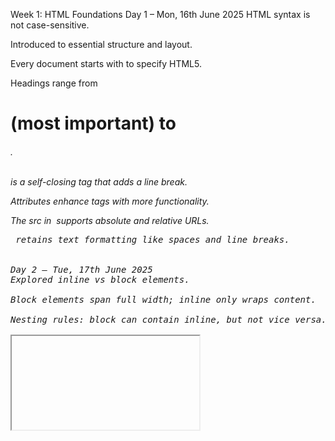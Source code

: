 Week 1: HTML Foundations
 Day 1 – Mon, 16th June 2025
HTML syntax is not case-sensitive.

Introduced to essential structure and layout.

Every document starts with <!DOCTYPE html> to specify HTML5.

Headings range from <h1> (most important) to <h6>.

<br> is a self-closing tag that adds a line break.

Attributes enhance tags with more functionality.

The src in <img> supports absolute and relative URLs.

<pre> retains text formatting like spaces and line breaks.


Day 2 – Tue, 17th June 2025
Explored inline vs block elements.

Block elements span full width; inline only wraps content.

Nesting rules: block can contain inline, but not vice versa.

<iframe> embeds other web pages.

<video> and <audio> handle multimedia.

YouTube embeds use <iframe src="https://www.youtube.com/embed/VIDEO_ID">.

Enable autoplay/mute using ?autoplay=1&mute=1.


Day 3 – Wed, 18th June 2025
Block elements can be laid out side-by-side with float, inline-block, or Flexbox.

Use margin: auto for horizontal centering.

CSS Grid: layout with display: grid and grid-template-columns.

Plugins extend functionality using <object>, <embed>, etc.

HTML tables allow merged rows/columns using rowspan, colspan.

Use table-layout: fixed to control table widths.


Day 4 – Thu, 19th June 2025
Forms are built using <form>.

<label> tags improve accessibility.

<input> types: text, checkbox, radio, submit, etc.

The name attribute is required for data submission.

<select> and <option> create dropdowns.

<textarea> allows multiline input.

<fieldset> groups related inputs; <legend> gives a label.

<datalist> provides auto-suggested values.


Day 5 – Fri, 20th June 2025
If both internal and external CSS exist, the last loaded rule wins.

Inline styles take highest priority.

RGBA allows transparency with values from 0 to 1.

Flexbox: justify-content aligns items on main axis; align-items on cross axis.

Explored spacing tools like margin, padding, border.

Git basics: init, checkout -b, push, pull, merge.

Avoid git add . to prevent unwanted files.

Week 2: JavaScript Begins + CSS Practice
Day 6 – Mon, 23rd June 2025
JavaScript variable types: var, let, const.

var: function-scoped, hoisted, can re-declare.

let: block-scoped, can reassign but not re-declare.

const: block-scoped, can't reassign or re-declare.

Only var is hoisted fully.

JS primitive types: string, number, boolean, bigint, null, undefined, symbol, object.


Day 7 – Tue, 24th June 2025
JS operations proceed left-to-right:

5 + 5 + "hi" = 10hi, "hi" + 5 + 5 = hi55.

Learned to make designs responsive using @media.

Started working on html-css-task mini-project.


Days 8–10 – 25th to 27th June 2025
Created multiple sections with containers for layout control.

Applied CSS grid, flex, and spacing utilities.

JS used to build a toggleable navbar and scroll-to-top button.

Ensured breakpoint-specific styling with media queries.

Used semantic tags like <section>, <main> for clean markup.

Prefer px over % for consistent sizing.

Used z-index, overflow, max-width, and width: 100% for modern, fluid designs.

Week 3: Arrays, Objects, Functions

Day 11 – Mon, 30th June 2025
JS strings: slice(), split() – strings are immutable.

Arrays: push(), pop(), shift(), unshift(), splice(), slice().

typeof [] returns object.

Array sorting needs a comparator for numbers.

Learned iteration: forEach(), map(), filter(), flatMap().



Objects hold data in key-value pairs.

Accessed data via dot and bracket notations.

Deleted properties with delete obj.key.

Used nested objects and loops like for...in.

Learned Object.keys(), Object.values(), Object.entries().


Day 13 – Wed, 2nd July 2025
Explored:

Function declarations

Function expressions

Arrow functions

Used default and rest parameters (...args).

Practiced IIFE (Immediately Invoked Function Expressions).


Week 4: Execution, Async, DOM, Events

Day 14 – Thu, 3rd July 2025
JS runs in two steps:

Creation – memory setup

Execution – code runs

Each function adds to the call stack.

Lexical scope enables closures.

Hoisting varies: var gets undefined, let/const enter TDZ.

Day 15 – Fri, 4th July 2025
Async JS allows non-blocking behavior.

setTimeout, setInterval run in background.

Promises introduced:

then(), catch(), finally()

Promise.all(), Promise.race(), Promise.allSettled()

Day 16 – Mon, 7th July 2025
async/await simplifies promise chains.

await pauses execution until resolution.

Used try...catch to handle errors cleanly.


Day 17 – Tue, 8th July 2025
DOM = browser's representation of HTML structure.

Element selection using:

getElementById, querySelector, querySelectorAll

Manipulated content via textContent, innerHTML.

Added/removed nodes with createElement, appendChild, removeChild.

Day 18 – Wed, 9th July 2025
Event listeners added using addEventListener().

Event object: target, type, preventDefault(), etc.

Event bubbling/capturing handled with stopPropagation().

Debouncing/throttling improves performance.


Day 19 – Thu, 10th July 2025
Mini project combining everything:

Theme toggle

Tab switcher

API fetch and display

Practiced full interaction cycle: UI → JS → DOM Update.
